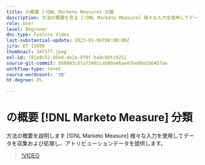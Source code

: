 ```yaml
---
title: の概要 [!DNL Marketo Measure] 分類
description: 方法の概要を見る [!DNL Marketo Measure] 様々な入力を使用してデータを収集および処理し、アトリビューションデータを提供します。
role: User
level: Beginner
doc-type: Feature Video
last-substantial-update: 2023-01-06T00:00:00Z
jira: KT-11699
thumbnail: 347177.jpeg
exl-id: f81e8c52-85e0-4e2a-8f0f-ba0c00fc9251
source-git-commit: b60003c6fa73401ca980a46ae47be00a1bb457ae
workflow-type: tm+mt
source-wordcount: '38'
ht-degree: 0%

---
```


# の概要 [!DNL Marketo Measure] 分類

方法の概要を説明します [!DNL Marketo Measure] 様々な入力を使用してデータを収集および処理し、アトリビューションデータを提供します。

>[!VIDEO](https://video.tv.adobe.com/v/347177/?quality=12&learn=on)
